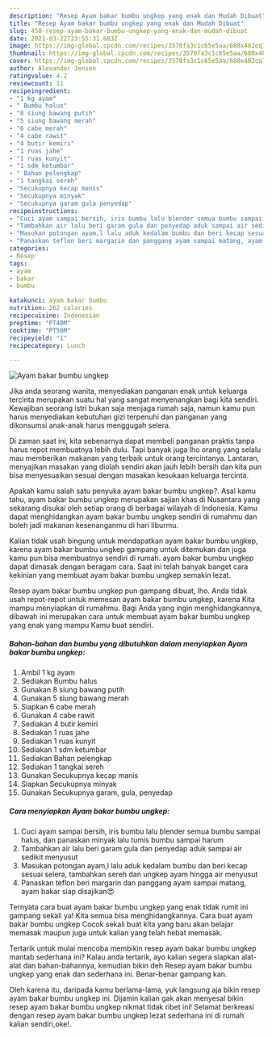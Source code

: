 ```yaml
---
description: "Resep Ayam bakar bumbu ungkep yang enak dan Mudah Dibuat"
title: "Resep Ayam bakar bumbu ungkep yang enak dan Mudah Dibuat"
slug: 450-resep-ayam-bakar-bumbu-ungkep-yang-enak-dan-mudah-dibuat
date: 2021-03-22T23:55:31.683Z
image: https://img-global.cpcdn.com/recipes/3570fa3c1c65e5aa/680x482cq70/ayam-bakar-bumbu-ungkep-foto-resep-utama.jpg
thumbnail: https://img-global.cpcdn.com/recipes/3570fa3c1c65e5aa/680x482cq70/ayam-bakar-bumbu-ungkep-foto-resep-utama.jpg
cover: https://img-global.cpcdn.com/recipes/3570fa3c1c65e5aa/680x482cq70/ayam-bakar-bumbu-ungkep-foto-resep-utama.jpg
author: Alexander Jensen
ratingvalue: 4.2
reviewcount: 11
recipeingredient:
- "1 kg ayam"
- " Bumbu halus"
- "8 siung bawang putih"
- "5 siung bawang merah"
- "6 cabe merah"
- "4 cabe rawit"
- "4 butir kemiri"
- "1 ruas jahe"
- "1 ruas kunyit"
- "1 sdm ketumbar"
- " Bahan pelengkap"
- "1 tangkai sereh"
- "Secukupnya kecap manis"
- "Secukupnya minyak"
- "Secukupnya garam gula penyedap"
recipeinstructions:
- "Cuci ayam sampai bersih, iris bumbu lalu blender semua bumbu sampai halus, dan panaskan minyak lalu tumis bumbu sampai harum"
- "Tambahkan air lalu beri garam gula dan penyedap aduk sampai air sedikit menyusut"
- "Masukan potongan ayam,l lalu aduk kedalam bumbu dan beri kecap sesuai selera, tambahkan sereh dan ungkep ayam hingga air menyusut"
- "Panaskan teflon beri margarin dan panggang ayam sampai matang, ayam bakar siap disajikan😍"
categories:
- Resep
tags:
- ayam
- bakar
- bumbu

katakunci: ayam bakar bumbu 
nutrition: 262 calories
recipecuisine: Indonesian
preptime: "PT40M"
cooktime: "PT50M"
recipeyield: "1"
recipecategory: Lunch

---
```



![Ayam bakar bumbu ungkep](https://img-global.cpcdn.com/recipes/3570fa3c1c65e5aa/680x482cq70/ayam-bakar-bumbu-ungkep-foto-resep-utama.jpg)

Jika anda seorang wanita, menyediakan panganan enak untuk keluarga tercinta merupakan suatu hal yang sangat menyenangkan bagi kita sendiri. Kewajiban seorang istri bukan saja menjaga rumah saja, namun kamu pun harus menyediakan kebutuhan gizi terpenuhi dan panganan yang dikonsumsi anak-anak harus menggugah selera.

Di zaman  saat ini, kita sebenarnya dapat membeli panganan praktis tanpa harus repot membuatnya lebih dulu. Tapi banyak juga lho orang yang selalu mau memberikan makanan yang terbaik untuk orang tercintanya. Lantaran, menyajikan masakan yang diolah sendiri akan jauh lebih bersih dan kita pun bisa menyesuaikan sesuai dengan masakan kesukaan keluarga tercinta. 



Apakah kamu salah satu penyuka ayam bakar bumbu ungkep?. Asal kamu tahu, ayam bakar bumbu ungkep merupakan sajian khas di Nusantara yang sekarang disukai oleh setiap orang di berbagai wilayah di Indonesia. Kamu dapat menghidangkan ayam bakar bumbu ungkep sendiri di rumahmu dan boleh jadi makanan kesenanganmu di hari liburmu.

Kalian tidak usah bingung untuk mendapatkan ayam bakar bumbu ungkep, karena ayam bakar bumbu ungkep gampang untuk ditemukan dan juga kamu pun bisa membuatnya sendiri di rumah. ayam bakar bumbu ungkep dapat dimasak dengan beragam cara. Saat ini telah banyak banget cara kekinian yang membuat ayam bakar bumbu ungkep semakin lezat.

Resep ayam bakar bumbu ungkep pun gampang dibuat, lho. Anda tidak usah repot-repot untuk memesan ayam bakar bumbu ungkep, karena Kita mampu menyiapkan di rumahmu. Bagi Anda yang ingin menghidangkannya, dibawah ini merupakan cara untuk membuat ayam bakar bumbu ungkep yang enak yang mampu Kamu buat sendiri.

<!--inarticleads1-->

##### Bahan-bahan dan bumbu yang dibutuhkan dalam menyiapkan Ayam bakar bumbu ungkep:

1. Ambil 1 kg ayam
1. Sediakan  Bumbu halus
1. Gunakan 8 siung bawang putih
1. Gunakan 5 siung bawang merah
1. Siapkan 6 cabe merah
1. Gunakan 4 cabe rawit
1. Sediakan 4 butir kemiri
1. Sediakan 1 ruas jahe
1. Sediakan 1 ruas kunyit
1. Sediakan 1 sdm ketumbar
1. Sediakan  Bahan pelengkap
1. Sediakan 1 tangkai sereh
1. Gunakan Secukupnya kecap manis
1. Siapkan Secukupnya minyak
1. Gunakan Secukupnya garam, gula, penyedap




<!--inarticleads2-->

##### Cara menyiapkan Ayam bakar bumbu ungkep:

1. Cuci ayam sampai bersih, iris bumbu lalu blender semua bumbu sampai halus, dan panaskan minyak lalu tumis bumbu sampai harum
1. Tambahkan air lalu beri garam gula dan penyedap aduk sampai air sedikit menyusut
1. Masukan potongan ayam,l lalu aduk kedalam bumbu dan beri kecap sesuai selera, tambahkan sereh dan ungkep ayam hingga air menyusut
1. Panaskan teflon beri margarin dan panggang ayam sampai matang, ayam bakar siap disajikan😍




Ternyata cara buat ayam bakar bumbu ungkep yang enak tidak rumit ini gampang sekali ya! Kita semua bisa menghidangkannya. Cara buat ayam bakar bumbu ungkep Cocok sekali buat kita yang baru akan belajar memasak maupun juga untuk kalian yang telah hebat memasak.

Tertarik untuk mulai mencoba membikin resep ayam bakar bumbu ungkep mantab sederhana ini? Kalau anda tertarik, ayo kalian segera siapkan alat-alat dan bahan-bahannya, kemudian bikin deh Resep ayam bakar bumbu ungkep yang enak dan sederhana ini. Benar-benar gampang kan. 

Oleh karena itu, daripada kamu berlama-lama, yuk langsung aja bikin resep ayam bakar bumbu ungkep ini. Dijamin kalian gak akan menyesal bikin resep ayam bakar bumbu ungkep nikmat tidak ribet ini! Selamat berkreasi dengan resep ayam bakar bumbu ungkep lezat sederhana ini di rumah kalian sendiri,oke!.

